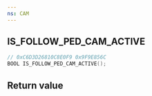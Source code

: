 ```yaml
---
ns: CAM
---
```

## IS_FOLLOW_PED_CAM_ACTIVE

```c
// 0xC6D3D26810C8E0F9 0x9F9E856C
BOOL IS_FOLLOW_PED_CAM_ACTIVE();
```


## Return value
